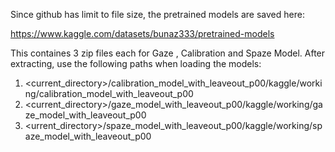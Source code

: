 Since github has limit to file size, the pretrained models are saved here:

https://www.kaggle.com/datasets/bunaz333/pretrained-models

This containes 3 zip files each for Gaze , Calibration and Spaze Model. After extracting, use the following paths when loading the models:

1. <current_directory>/calibration_model_with_leaveout_p00/kaggle/working/calibration_model_with_leaveout_p00
2. <current_directory>/gaze_model_with_leaveout_p00/kaggle/working/gaze_model_with_leaveout_p00
3. <urrent_directory>/spaze_model_with_leaveout_p00/kaggle/working/spaze_model_with_leaveout_p00


